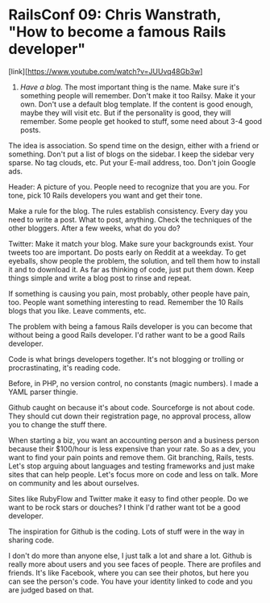 # RailsConf 09: Chris Wanstrath, "How to become a famous Rails developer"
[link][https://www.youtube.com/watch?v=JUUvq48Gb3w]

1. *Have a blog.* The most important thing is the name. Make sure it's something people will remember. Don't make it too Railsy. Make it your own. Don't use a default blog template. If the content is good enough, maybe they will visit etc. But if the personality is good, they will remember. Some people get hooked to stuff, some need about 3-4 good posts.

The idea is association. So spend time on the design, either with a friend or something. Don't put a list of blogs on the sidebar. I keep the sidebar very sparse. No tag clouds, etc. Put your E-mail address, too. Don't join Google ads.

Header: A picture of you. People need to recognize that you are you. For tone, pick 10 Rails developers you want and get their tone.

Make a rule for the blog. The rules establish consistency. Every day you need to write a post. What to post, anything. Check the techniques of the other bloggers. After a few weeks, what do you do?

Twitter: Make it match your blog. Make sure your backgrounds exist. Your tweets too are important. Do posts early on Reddit at a weekday. To get eyeballs, show people the problem, the solution, and tell them how to install it and to download it. As far as thinking of code, just put them down. Keep things simple and write a blog post to rinse and repeat.

If something is causing you pain, most probably, other people have pain, too. People want something interesting to read. Remember the 10 Rails blogs that you like. Leave comments, etc.

The problem with being a famous Rails developer is you can become that without being a good Rails developer. I'd rather want to be a good Rails developer.

Code is what brings developers together. It's not blogging or trolling or procrastinating, it's reading code.

Before, in PHP, no version control, no constants (magic numbers). I made a YAML parser thingie.

Github caught on because it's about code. Sourceforge is not about code. They should cut down their registration page, no approval process, allow you to change the stuff there. 

When starting a biz, you want an accounting person and a business person because their $100/hour is less expensive than your rate. So as a dev, you want to find your pain points and remove them. Git branching, Rails, tests. Let's stop arguing about languages and testing frameworks and just make sites that can help people. Let's focus more on code and less on talk. More on community and les about ourselves.

Sites like RubyFlow and Twitter make it easy to find other people. Do we want to be rock stars or douches? I think I'd rather want tot be a good developer.

The inspiration for Github is the coding. Lots of stuff were in the way in sharing code.

I don't do more than anyone else, I just talk a lot and share a lot. Github is really more about users and you see faces of people. There are profiles and friends. It's like Facebook, where you can see their photos, but here you can see the person's code. You have your identity linked to code and you are judged based on that.

